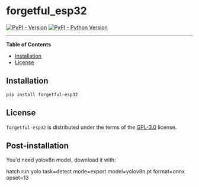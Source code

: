 # forgetful_esp32

[![PyPI - Version](https://img.shields.io/pypi/v/forgetful-esp32.svg)](https://pypi.org/project/forgetful-esp32)
[![PyPI - Python Version](https://img.shields.io/pypi/pyversions/forgetful-esp32.svg)](https://pypi.org/project/forgetful-esp32)

-----

**Table of Contents**

- [Installation](#installation)
- [License](#license)

## Installation

```console
pip install forgetful-esp32
```

## License

`forgetful-esp32` is distributed under the terms of the [GPL-3.0](https://spdx.org/licenses/GPL-3.0.html) license.


## Post-installation

You'd need yolov8n model, download it with:

hatch run yolo task=detect mode=export model=yolov8n.pt format=onnx opset=13
